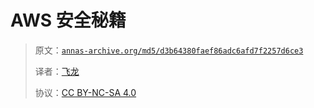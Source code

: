# AWS 安全秘籍

> 原文：[`annas-archive.org/md5/d3b64380faef86adc6afd7f2257d6ce3`](https://annas-archive.org/md5/d3b64380faef86adc6afd7f2257d6ce3)
> 
> 译者：[飞龙](https://github.com/wizardforcel)
> 
> 协议：[CC BY-NC-SA 4.0](http://creativecommons.org/licenses/by-nc-sa/4.0/)
